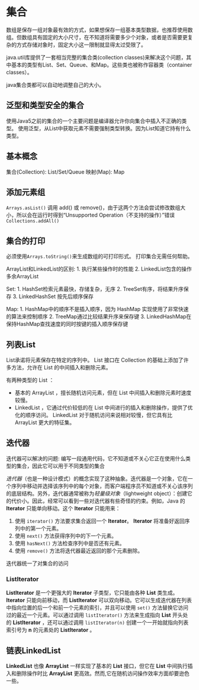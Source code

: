 # 集合

数组是保存一组对象最有效的方式，如果想保存一组基本类型数据，也推荐使用数组。但数组具有固定的大小尺寸，在不知道将需要多少个对象，或者是否需要更复杂的方式存储对象时，固定大小这一限制就显得太过受限了。

java.util库提供了一套相当完整的集合类(collection classes)来解决这个问题，其中基本的类型有List、Set、Queue、和Map。这些类也被称作容器类（container classes）。

java集合类都可以自动地调整自己的大小。

## 泛型和类型安全的集合
使用Java5之前的集合的一个主要问题是编译器允许你向集合中插入不正确的类型。
使用泛型，从List中获取元素不需要强制类型转换。因为List知道它持有什么类型。

## 基本概念
集合(Collection): List/Set/Queue
映射(Map): Map

## 添加元素组
`Arrays.asList()` 调用 add() 或 remove()，由于这两个方法会尝试修改数组大小，所以会在运行时得到“Unsupported Operation（不支持的操作）”错误
`Collections.addAll()`

## 集合的打印
必须使用`Arrays.toString()`来生成数组的可打印形式。
打印集合无需任何帮助。

ArrayList和LinkedList的区别: 
    1. 执行某些操作时的性能
    2. LinkedList包含的操作多余ArrayList

Set:
    1. HashSet检索元素最快，存储复杂，无序
    2. TreeSet有序，将结果升序保存
    3. LinkedHashSet 按先后顺序保存

Map:
    1. HashMap中的顺序不是插入顺序，因为 HashMap 实现使用了非常快速的算法来控制顺序
    2. TreeMap通过比较结果升序来保存键
    3. LinkedHashMap在保持HashMap查找速度的同时按键的插入顺序保存键

## 列表List
List承诺将元素保存在特定的序列中。 List 接口在 Collection 的基础上添加了许多方法，允许在 List 的中间插入和删除元素。

有两种类型的 List ：
- 基本的 ArrayList ，擅长随机访问元素，但在 List 中间插入和删除元素时速度较慢。
- LinkedList ，它通过代价较低的在 List 中间进行的插入和删除操作，提供了优化的顺序访问。 LinkedList 对于随机访问来说相对较慢，但它具有比 ArrayList 更大的特征集。

## 迭代器

迭代器可以解决的问题: 编写一段通用代码，它不知道或不关心它正在使用什么类型的集合，因此它可以用于不同类型的集合

*迭代器*（也是一种设计模式）的概念实现了这种抽象。迭代器是一个对象，它在一个序列中移动并选择该序列中的每个对象，而客户端程序员不知道或不关心该序列的底层结构。另外，迭代器通常被称为*轻量级对象*（lightweight object）：创建它的代价小。因此，经常可以看到一些对迭代器有些奇怪的约束。例如，Java 的 **Iterator** 只能单向移动。这个 **Iterator** 只能用来：

1. 使用 `iterator()` 方法要求集合返回一个 **Iterator**。 **Iterator** 将准备好返回序列中的第一个元素。
2. 使用 `next()` 方法获得序列中的下一个元素。
3. 使用 `hasNext()` 方法检查序列中是否还有元素。
4. 使用 `remove()` 方法将迭代器最近返回的那个元素删除。

迭代器统一了对集合的访问

### ListIterator

**ListIterator** 是一个更强大的 **Iterator** 子类型，它只能由各种 **List** 类生成。 **Iterator** 只能向前移动，而 **ListIterator** 可以双向移动。它可以生成迭代器在列表中指向位置的后一个和前一个元素的索引，并且可以使用 `set()` 方法替换它访问过的最近一个元素。可以通过调用 `listIterator()` 方法来生成指向 **List** 开头处的 **ListIterator** ，还可以通过调用 `listIterator(n)` 创建一个一开始就指向列表索引号为 **n** 的元素处的 **ListIterator** 。

## 链表LinkedList

**LinkedList** 也像 **ArrayList** 一样实现了基本的 **List** 接口，但它在 **List** 中间执行插入和删除操作时比 **ArrayList** 更高效。然而,它在随机访问操作效率方面却要逊色一些。

